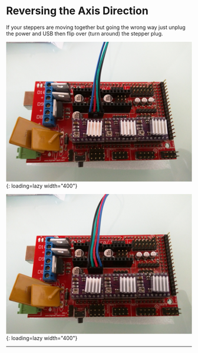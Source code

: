 # Reversing the Axis Direction

If your steppers are moving together but going the wrong way just unplug the power and USB then flip
over (turn around) the stepper plug.

![!Forward](../img/old/2015/04/IMG_20150418_095805.jpg){: loading=lazy width="400"}

![!Reverse](../img/old/2015/04/IMG_20150418_095832.jpg){: loading=lazy width="400"}
___

